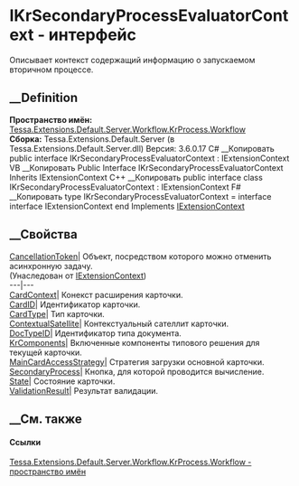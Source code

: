 # IKrSecondaryProcessEvaluatorContext - интерфейс
Описывает контекст содержащий информацию о запускаемом вторичном процессе.
## __Definition
 **Пространство имён:**
[Tessa.Extensions.Default.Server.Workflow.KrProcess.Workflow](N_Tessa_Extensions_Default_Server_Workflow_KrProcess_Workflow.htm)  
 **Сборка:** Tessa.Extensions.Default.Server (в
Tessa.Extensions.Default.Server.dll) Версия: 3.6.0.17
C# __Копировать
     public interface IKrSecondaryProcessEvaluatorContext : IExtensionContext
VB __Копировать
     Public Interface IKrSecondaryProcessEvaluatorContext
    	Inherits IExtensionContext
C++ __Копировать
     public interface class IKrSecondaryProcessEvaluatorContext : IExtensionContext
F# __Копировать
     type IKrSecondaryProcessEvaluatorContext = 
        interface
            interface IExtensionContext
        end
Implements
    [IExtensionContext](T_Tessa_Extensions_IExtensionContext.htm)
##  __Свойства
[CancellationToken](P_Tessa_Extensions_IExtensionContext_CancellationToken.htm)|
Объект, посредством которого можно отменить асинхронную задачу.  
(Унаследован от [IExtensionContext](T_Tessa_Extensions_IExtensionContext.htm))  
---|---  
[CardContext](P_Tessa_Extensions_Default_Server_Workflow_KrProcess_Workflow_IKrSecondaryProcessEvaluatorContext_CardContext.htm)|
Конекст расширения карточки.  
[CardID](P_Tessa_Extensions_Default_Server_Workflow_KrProcess_Workflow_IKrSecondaryProcessEvaluatorContext_CardID.htm)|
Идентификатор карточки.  
[CardType](P_Tessa_Extensions_Default_Server_Workflow_KrProcess_Workflow_IKrSecondaryProcessEvaluatorContext_CardType.htm)|
Тип карточки.  
[ContextualSatellite](P_Tessa_Extensions_Default_Server_Workflow_KrProcess_Workflow_IKrSecondaryProcessEvaluatorContext_ContextualSatellite.htm)|
Контекстуальный сателлит карточки.  
[DocTypeID](P_Tessa_Extensions_Default_Server_Workflow_KrProcess_Workflow_IKrSecondaryProcessEvaluatorContext_DocTypeID.htm)|
Идентификатор типа документа.  
[KrComponents](P_Tessa_Extensions_Default_Server_Workflow_KrProcess_Workflow_IKrSecondaryProcessEvaluatorContext_KrComponents.htm)|
Включенные компоненты типового решения для текущей карточки.  
[MainCardAccessStrategy](P_Tessa_Extensions_Default_Server_Workflow_KrProcess_Workflow_IKrSecondaryProcessEvaluatorContext_MainCardAccessStrategy.htm)|
Стратегия загрузки основной карточки.  
[SecondaryProcess](P_Tessa_Extensions_Default_Server_Workflow_KrProcess_Workflow_IKrSecondaryProcessEvaluatorContext_SecondaryProcess.htm)|
Кнопка, для которой проводится вычисление.  
[State](P_Tessa_Extensions_Default_Server_Workflow_KrProcess_Workflow_IKrSecondaryProcessEvaluatorContext_State.htm)|
Состояние карточки.  
[ValidationResult](P_Tessa_Extensions_Default_Server_Workflow_KrProcess_Workflow_IKrSecondaryProcessEvaluatorContext_ValidationResult.htm)|
Результат валидации.  
## __См. также
#### Ссылки
[Tessa.Extensions.Default.Server.Workflow.KrProcess.Workflow - пространство
имён](N_Tessa_Extensions_Default_Server_Workflow_KrProcess_Workflow.htm)
